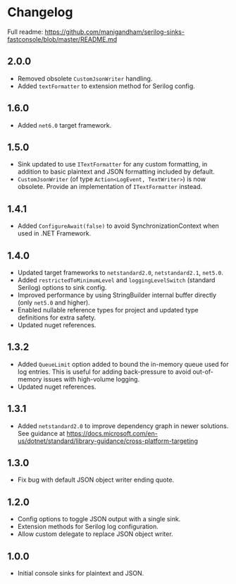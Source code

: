 # Changelog

Full readme: https://github.com/manigandham/serilog-sinks-fastconsole/blob/master/README.md

## 2.0.0
- Removed obsolete `CustomJsonWriter` handling.
- Added `textFormatter` to extension method for Serilog config.

## 1.6.0
- Added `net6.0` target framework.

## 1.5.0
- Sink updated to use `ITextFormatter` for any custom formatting, in addition to basic plaintext and JSON formatting included by default.
- `CustomJsonWriter` (of type `Action<LogEvent, TextWriter>`) is now obsolete. Provide an implementation of `ITextFormatter` instead.

## 1.4.1
- Added `ConfigureAwait(false)` to avoid SynchronizationContext when used in .NET Framework.

## 1.4.0
- Updated target frameworks to `netstandard2.0`, `netstandard2.1`, `net5.0`.
- Added `restrictedToMinimumLevel` and `loggingLevelSwitch` (standard Serilog) options to sink config.
- Improved performance by using StringBuilder internal buffer directly (only `net5.0` and higher).
- Enabled nullable reference types for project and updated type definitions for extra safety.
- Updated nuget references.

## 1.3.2
- Added `QueueLimit` option added to bound the in-memory queue used for log entries. This is useful for adding back-pressure to avoid out-of-memory issues with high-volume logging.
- Updated nuget references.

## 1.3.1
- Added `netstandard2.0` to improve dependency graph in newer solutions. See guidance at https://docs.microsoft.com/en-us/dotnet/standard/library-guidance/cross-platform-targeting

## 1.3.0
- Fix bug with default JSON object writer ending quote.

## 1.2.0
- Config options to toggle JSON output with a single sink.
- Extension methods for Serilog log configuration.
- Allow custom delegate to replace JSON object writer.

## 1.0.0
- Initial console sinks for plaintext and JSON.
